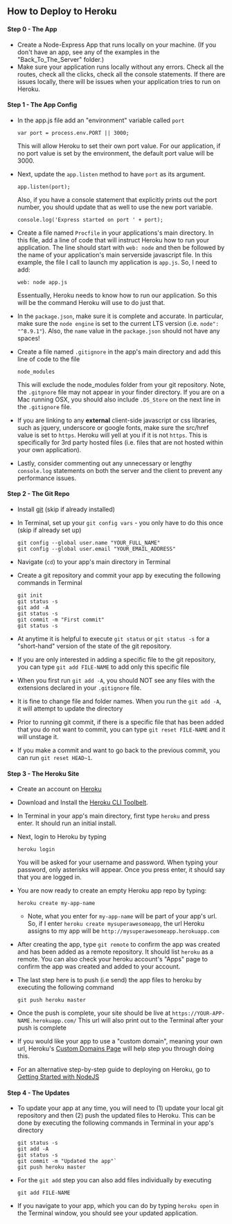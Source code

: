 How to Deploy to Heroku
-----------------------

#### Step 0 - The App
* Create a Node-Express App that runs locally on your machine. (If you don't have an app, see any of the examples in the "Back_To_The_Server" folder.)
* Make sure your application runs locally without any errors. Check all the routes, check all the clicks, check all the console statements. If there are issues locally, there will be issues when your application tries to run on Heroku.

#### Step 1 - The App Config
* In the app.js file add an "environment" variable called `port`  

	```
	var port = process.env.PORT || 3000;
	```    
	This will allow Heroku to set their own port value. For our application, if no port value is set by the environment, the default port value will be 3000.  
* Next, update the `app.listen` method to have `port` as its argument.  

	```
	app.listen(port);
	```    
	Also, if you have a console statement that explicitly prints out the port number, you should update that as well to use the new port variable.  

	```
	console.log('Express started on port ' + port);
	```    
* Create a file named `Procfile` in your applications's main directory. In this file, add a line of code that will instruct Heroku how to run your application. The line should start with `web: node` and then be followed by the name of your application's main serverside javascript file. In this example, the file I call to launch my application is `app.js`. So, I need to add:  

	```
	web: node app.js
	```     
	Essentually, Heroku needs to know how to run our application. So this will be the command Heroku will use to do just that.
* In the `package.json`, make sure it is complete and accurate. In particular, make sure the `node engine` is set to the current LTS version (i.e. `node": "^8.9.1"`). Also, the `name` value in the `package.json` should not have any spaces!
* Create a file named `.gitignore` in the app's main directory and add this line of code to the file  

	```
	node_modules
	```    
	This will exclude the node_modules folder from your git repository. Note, the `.gitgnore` file may not appear in your finder directory. If you are on a Mac running OSX, you should also include `.DS_Store` on the next line in the `.gitignore` file. 
* If you are linking to any **external** client-side javascript or css libraries, such as jquery, underscore or google fonts, make sure the src/href value is set to `https`. Heroku will yell at you if it is not `https`. This is specifically for 3rd party hosted files (i.e. files that are not hosted within your own application). 
* Lastly, consider commenting out any unnecessary or lengthy `console.log` statements on both the server and the client to prevent any performance issues.

#### Step 2 - The Git Repo
* Install [git](http://git-scm.com/downloads) (skip if already installed)
* In Terminal, set up your `git config vars` - you only have to do this once (skip if already set up)

	```
	git config --global user.name "YOUR_FULL_NAME"  
	git config --global user.email "YOUR_EMAIL_ADDRESS"
	```  
* Navigate (`cd`) to your app's main directory in Terminal
* Create a git repository and commit your app by executing the following commands in Terminal

	```
	git init
	git status -s  
	git add -A
	git status -s
	git commit -m "First commit"
	git status -s
	```  
* At anytime it is helpful to execute `git status` or `git status -s` for a "short-hand" version of the state of the git repository.
* If you are only interested in adding a specific file to the git repository, you can type `git add FILE-NAME` to add only this specific file
* When you first run `git add -A`, you should NOT see any files with the extensions declared in your `.gitignore` file.
* It is fine to change file and folder names. When you run the `git add -A`, it will attempt to update the directory
* Prior to running git commit, if there is a specific file that has been added that you do not want to commit, you can type `git reset FILE-NAME` and it will unstage it.
* If you make a commit and want to go back to the previous commit, you can run `git reset HEAD~1`.

#### Step 3 - The Heroku Site
* Create an account on [Heroku](https://heroku.com)
* Download and Install the [Heroku CLI Toolbelt](https://toolbelt.heroku.com/). 
* In Terminal in your app's main directory, first type `heroku` and press enter. It should run an initial install.
* Next, login to Heroku by typing 

	```
	heroku login
	```  
	You will be asked for your username and password. When typing your password, only asterisks will appear. Once you press enter, it should say that you are logged in.
* You are now ready to create an empty Heroku app repo by typing:

	```
	heroku create my-app-name
	```  
	* Note, what you enter for `my-app-name` will be part of your app's url. So, if I enter `heroku create mysuperawesomeapp`, the url Heroku assigns to my app will be `http://mysuperawesomeapp.herokuapp.com`
* After creating the app, type `git remote` to confirm the app was created and has been added as a remote repository. It should list `heroku` as a remote. You can also check your heroku account's "Apps" page to confirm the app was created and added to your account.
* The last step here is to push (i.e send) the app files to heroku by executing the following command

	```
	git push heroku master
	```  
* Once the push is complete, your site should be live at `https://YOUR-APP-NAME.herokuapp.com/`
This url will also print out to the Terminal after your push is complete
* If you would like your app to use a "custom domain", meaning your own url, Heroku's [Custom Domains Page](https://devcenter.heroku.com/articles/custom-domains) will help step you through doing this.
* For an alternative step-by-step guide to deploying on Heroku, go to [Getting Started with NodeJS](https://devcenter.heroku.com/articles/getting-started-with-nodejs#introduction)

#### Step 4 - The Updates
* To update your app at any time, you will need to (1) update your local git repository and then (2) push the updated files to Heroku. This can be done by executing the following commands in Terminal in your app's directory

	```
	git status -s 
	git add -A 
	git status -s 
	git commit -m "Updated the app"`
	git push heroku master
	```  
* For the `git add` step you can also add files individually by executing

	```
	git add FILE-NAME
	```  
* If you navigate to your app, which you can do by typing `heroku open` in the Terminal window, you should see your updated application.
